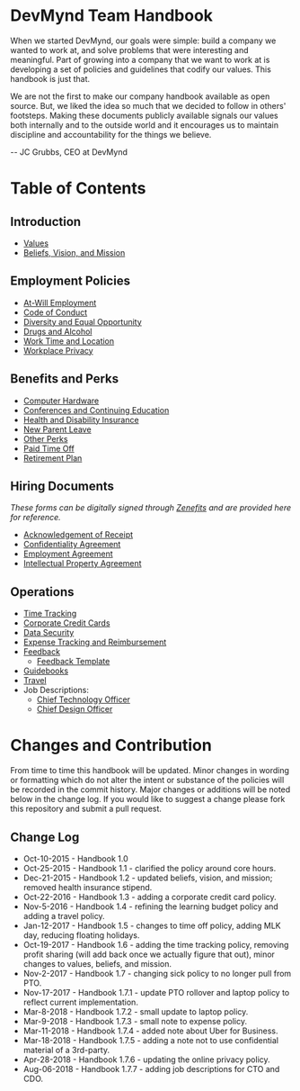 # DevMynd Team Handbook

When we started DevMynd, our goals were simple: build a company we wanted to work at, and solve problems that were interesting and meaningful. Part of growing into a company that we want to work at is developing a set of policies and guidelines that codify our values. This handbook is just that.

We are not the first to make our company handbook available as open source.  But, we liked the idea so much that we decided to follow in others' footsteps.  Making these documents publicly available signals our values both internally and to the outside world and it encourages us to maintain discipline and accountability for the things we believe.

-- JC Grubbs, CEO at DevMynd

# Table of Contents

## Introduction
* [Values](https://github.com/devmynd/handbook/blob/master/Values.md)
* [Beliefs, Vision, and Mission](https://github.com/devmynd/handbook/blob/master/Beliefs,%20Mission,%20and%20Strategy.md)

## Employment Policies
* [At-Will Employment](https://github.com/devmynd/handbook/blob/master/Employment%20Policies/At-Will%20Employment.md)
* [Code of Conduct](https://github.com/devmynd/handbook/blob/master/Employment%20Policies/Code%20of%20Conduct.md)
* [Diversity and Equal Opportunity](https://github.com/devmynd/handbook/blob/master/Employment%20Policies/Diversity%20and%20Equal%20Opportunity.md)
* [Drugs and Alcohol](https://github.com/devmynd/handbook/blob/master/Employment%20Policies/Drugs%20and%20Alcohol.md)
* [Work Time and Location](https://github.com/devmynd/handbook/blob/master/Employment%20Policies/Work%20Time%20and%20Location.md)
* [Workplace Privacy](https://github.com/devmynd/handbook/blob/master/Employment%20Policies/Workplace%20Privacy.md)

## Benefits and Perks
* [Computer Hardware](https://github.com/devmynd/handbook/blob/master/Benefits%20and%20Perks/Computer%20Hardware.md)
* [Conferences and Continuing Education](https://github.com/devmynd/handbook/blob/master/Benefits%20and%20Perks/Conferences%20and%20Continuing%20Education.md)
* [Health and Disability Insurance](https://github.com/devmynd/handbook/blob/master/Benefits%20and%20Perks/Health%20and%20Disability%20Insurance.md)
* [New Parent Leave](https://github.com/devmynd/handbook/blob/master/Benefits%20and%20Perks/New%20Parent%20Leave.md)
* [Other Perks](https://github.com/devmynd/handbook/blob/master/Benefits%20and%20Perks/Other%20Perks.md)
* [Paid Time Off](https://github.com/devmynd/handbook/blob/master/Benefits%20and%20Perks/Paid%20Time%20Off.md)
* [Retirement Plan](https://github.com/devmynd/handbook/blob/master/Benefits%20and%20Perks/Retirement%20Plan.md)

## Hiring Documents

_These forms can be digitally signed through [Zenefits](https://zenefits.com/) and are provided here for reference._

* [Acknowledgement of Receipt](https://github.com/devmynd/handbook/blob/master/Hiring%20Documents/Acknowledgement%20of%20Receipt.md)
* [Confidentiality Agreement](https://github.com/devmynd/handbook/blob/master/Hiring%20Documents/Confidentiality%20Agreement.md)
* [Employment Agreement](https://github.com/devmynd/handbook/blob/master/Hiring%20Documents/Employment%20Agreement.md)
* [Intellectual Property Agreement](https://github.com/devmynd/handbook/blob/master/Hiring%20Documents/Intellectual%20Property%20Agreement.md)

## Operations
* [Time Tracking](https://github.com/devmynd/handbook/blob/master/Operations/Time%20Tracking.md)
* [Corporate Credit Cards](https://github.com/devmynd/handbook/blob/master/Operations/Corporate%20Credit%20Cards.md)
* [Data Security](https://github.com/devmynd/handbook/blob/master/Operations/Data%20Security.md)
* [Expense Tracking and Reimbursement](https://github.com/devmynd/handbook/blob/master/Operations/Expense%20Tracking%20and%20Reimbursement.md)
* [Feedback](https://github.com/devmynd/handbook/blob/master/Operations/Feedback.md)
  * [Feedback Template](https://github.com/devmynd/handbook/blob/master/Operations/Feedback/Feedback%20Template.md)
* [Guidebooks](https://devmynd.com/guidebooks)
* [Travel](https://github.com/devmynd/handbook/blob/master/Operations/Travel.md)
* Job Descriptions:
  * [Chief Technology Officer](https://github.com/devmynd/handbook/blob/master/Operations/Job%20Descriptions/Chief%20Technology%20Officer.md)
  * [Chief Design Officer](https://github.com/devmynd/handbook/blob/master/Operations/Job%20Descriptions/Chief%20Design%20Officer.md)

# Changes and Contribution

From time to time this handbook will be updated.  Minor changes in wording or formatting which do not alter the intent or substance of the policies will be recorded in the commit history.  Major changes or additions will be noted below in the change log.  If you would like to suggest a change please fork this repository and submit a pull request.

## Change Log

* Oct-10-2015 - Handbook 1.0
* Oct-25-2015 - Handbook 1.1 - clarified the policy around core hours.
* Dec-21-2015 - Handbook 1.2 - updated beliefs, vision, and mission; removed health insurance stipend.
* Oct-22-2016 - Handbook 1.3 - adding a corporate credit card policy.
* Nov-5-2016 - Handbook 1.4 - refining the learning budget policy and adding a travel policy.
* Jan-12-2017 - Handbook 1.5 - changes to time off policy, adding MLK day, reducing floating holidays.
* Oct-19-2017 - Handbook 1.6 - adding the time tracking policy, removing profit sharing (will add back once we actually figure that out), minor changes to values, beliefs, and mission.
* Nov-2-2017 - Handbook 1.7 - changing sick policy to no longer pull from PTO.
* Nov-17-2017 - Handbook 1.7.1 - update PTO rollover and laptop policy to reflect current implementation.
* Mar-8-2018 - Handbook 1.7.2 - small update to laptop policy.
* Mar-9-2018 - Handbook 1.7.3 - small note to expense policy.
* Mar-11-2018 - Handbook 1.7.4 - added note about Uber for Business.
* Mar-18-2018 - Handbook 1.7.5 - adding a note not to use confidential material of a 3rd-party.
* Apr-28-2018 - Handbook 1.7.6 - updating the online privacy policy.
* Aug-06-2018 - Handbook 1.7.7 - adding job descriptions for CTO and CDO.
